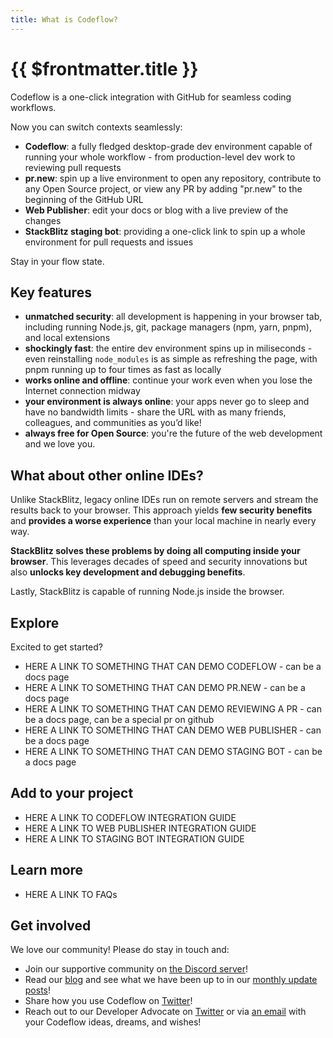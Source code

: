 ```yaml
---
title: What is Codeflow?
---
```


# {{ $frontmatter.title }}

Codeflow is a one-click integration with GitHub for seamless coding workflows. 

<!-- ideally these would be tiles or something else with little gifs THAT START PLAYING ONLY WHEN HOVERED ON -->
Now you can switch contexts seamlessly:
- **Codeflow**: a fully fledged desktop-grade dev environment capable of running your whole workflow - from production-level dev work to reviewing pull requests
- **pr.new**: spin up a live environment to open any repository, contribute to any Open Source project, or view any PR by adding "pr.new"  to the beginning of the GitHub URL
- **Web Publisher**: edit your docs or blog with a live preview of the changes
- **StackBlitz staging bot**: providing a one-click link to spin up a whole environment for pull requests and issues

Stay in your flow state.

## Key features
- **unmatched security**: all development is happening in your browser tab, including running Node.js, git, package managers (npm, yarn, pnpm), and local extensions
- **shockingly fast**: the entire dev environment spins up in miliseconds - even reinstalling `node_modules` is as simple as refreshing the page, with pnpm running up to four times as fast as locally
- **works online and offline**: continue your work even when you lose the Internet connection midway
- **your environment is always online**: your apps never go to sleep and have no bandwidth limits - share the URL with as many friends, colleagues, and communities as you’d like!
- **always free for Open Source**: you're the future of the web development and we love you.

## What about other online IDEs?

Unlike StackBlitz, legacy online IDEs run on remote servers and stream the results back to your browser. This approach yields **few security benefits** and **provides a worse experience** than your local machine in nearly every way.

**StackBlitz solves these problems by doing all computing inside your browser**. This leverages decades of speed and security innovations but also **unlocks key development and debugging benefits**.

Lastly, StackBlitz is capable of running Node.js inside the browser.

## Explore

Excited to get started?
- HERE A LINK TO SOMETHING THAT CAN DEMO CODEFLOW - can be a docs page
- HERE A LINK TO SOMETHING THAT CAN DEMO PR.NEW - can be a docs page
- HERE A LINK TO SOMETHING THAT CAN DEMO REVIEWING A PR - can be a docs page, can be a special pr on github
- HERE A LINK TO SOMETHING THAT CAN DEMO WEB PUBLISHER - can be a docs page
- HERE A LINK TO SOMETHING THAT CAN DEMO STAGING BOT - can be a docs page


## Add to your project
- HERE A LINK TO CODEFLOW INTEGRATION GUIDE
- HERE A LINK TO WEB PUBLISHER INTEGRATION GUIDE
- HERE A LINK TO STAGING BOT INTEGRATION GUIDE


## Learn more
- HERE A LINK TO FAQs

## Get involved

We love our community! Please do stay in touch and:

- Join our supportive community on [the Discord server](https://discord.gg/EQ7uJQxC)!
- Read our [blog](https://blog.stackblitz.com/) and see what we have been up to in our [monthly update posts](https://blog.stackblitz.com/categories/monthly-updates/)!
- Share how you use Codeflow on [Twitter](https://twitter.com/stackblitz)!
- Reach out to our Developer Advocate on [Twitter](https://twitter.com/sylwiavargas) or via [an email](mailto:devrel@stackblitz.com) with your Codeflow ideas, dreams, and wishes!

